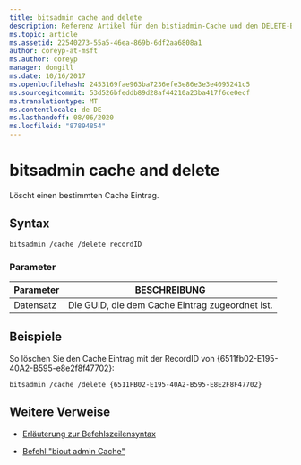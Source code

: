 ```yaml
---
title: bitsadmin cache and delete
description: Referenz Artikel für den bistiadmin-Cache und den DELETE-Befehl, der einen bestimmten Cache Eintrag löscht.
ms.topic: article
ms.assetid: 22540273-55a5-46ea-869b-6df2aa6808a1
author: coreyp-at-msft
ms.author: coreyp
manager: dongill
ms.date: 10/16/2017
ms.openlocfilehash: 2453169fae963ba7236efe3e86e3e3e4095241c5
ms.sourcegitcommit: 53d526bfeddb89d28af44210a23ba417f6ce0ecf
ms.translationtype: MT
ms.contentlocale: de-DE
ms.lasthandoff: 08/06/2020
ms.locfileid: "87894854"
---
```

# <a name="bitsadmin-cache-and-delete"></a>bitsadmin cache and delete

Löscht einen bestimmten Cache Eintrag.

## <a name="syntax"></a>Syntax

```
bitsadmin /cache /delete recordID
```

### <a name="parameters"></a>Parameter

| Parameter | BESCHREIBUNG |
| -------------- | -------------- |
| Datensatz | Die GUID, die dem Cache Eintrag zugeordnet ist. |

## <a name="examples"></a>Beispiele

So löschen Sie den Cache Eintrag mit der RecordID von {6511fb02-E195-40A2-B595-e8e2f8f47702}:

```
bitsadmin /cache /delete {6511FB02-E195-40A2-B595-E8E2F8F47702}
```

## <a name="additional-references"></a>Weitere Verweise

- [Erläuterung zur Befehlszeilensyntax](command-line-syntax-key.md)

- [Befehl "biout admin Cache"](bitsadmin-cache.md)
